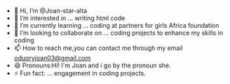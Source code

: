 - 👋 Hi, I’m @Joan-star-alta
- 👀 I’m interested in ... writing html code
- 🌱 I’m currently learning ... coding at partners for girls Africa foundation
- 💞️ I’m looking to collaborate on ... coding projects to enhance my skills in coding
- 📫 How to reach me,you can contact me through my email oduoryjoan03@gmail.com
- 😄 Pronouns:Hi! I'm Joan and i go by the pronoun she.
- ⚡ Fun fact: ... engagement in coding projects. 

<!---
Joan-star-alta/Joan-star-alta is a ✨ special ✨ repository because its `README.md` (this file) appears on your GitHub profile.
You can click the Preview link to take a look at your changes.
--->
